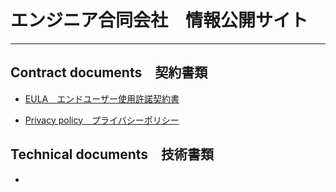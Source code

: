 
# エンジニア合同会社　情報公開サイト

---

## Contract documents　契約書類

- [EULA　エンドユーザー使用許諾契約書](./EULA.md)

- [Privacy policy　プライバシーポリシー](./PrivacyPolicy.md)



## Technical documents　技術書類

- 


